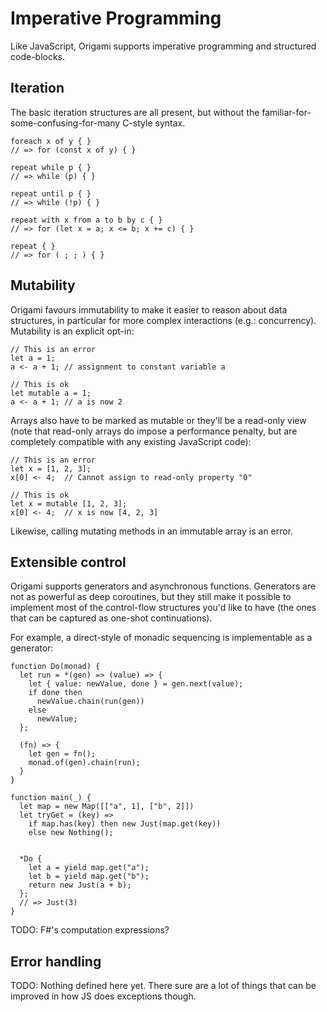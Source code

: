 # Imperative Programming

Like JavaScript, Origami supports imperative programming and structured code-blocks.

## Iteration

The basic iteration structures are all present, but without the familiar-for-some-confusing-for-many C-style syntax.

```
foreach x of y { }
// => for (const x of y) { }

repeat while p { }
// => while (p) { }

repeat until p { }
// => while (!p) { }

repeat with x from a to b by c { }
// => for (let x = a; x <= b; x += c) { }

repeat { }
// => for ( ; ; ) { }
```

## Mutability

Origami favours immutability to make it easier to reason about data structures, in particular for more complex interactions (e.g.: concurrency). Mutability is an explicit opt-in:

```
// This is an error
let a = 1;
a <- a + 1; // assignment to constant variable a

// This is ok
let mutable a = 1;
a <- a + 1; // a is now 2
```

Arrays also have to be marked as mutable or they'll be a read-only view (note that read-only arrays do impose a performance penalty, but are completely compatible with any existing JavaScript code):

```
// This is an error
let x = [1, 2, 3];
x[0] <- 4;  // Cannot assign to read-only property "0"

// This is ok
let x = mutable [1, 2, 3];
x[0] <- 4;  // x is now [4, 2, 3]
```

Likewise, calling mutating methods in an immutable array is an error.

## Extensible control

Origami supports generators and asynchronous functions. Generators are not as powerful as deep coroutines, but they still make it possible to implement most of the control-flow structures you'd like to have (the ones that can be captured as one-shot continuations).

For example, a direct-style of monadic sequencing is implementable as a generator:

```
function Do(monad) {
  let run = *(gen) => (value) => {
    let { value: newValue, done } = gen.next(value);
    if done then
      newValue.chain(run(gen))
    else
      newValue;
  };

  (fn) => {
    let gen = fn();
    monad.of(gen).chain(run);
  }
}

function main(_) {
  let map = new Map([["a", 1], ["b", 2]])
  let tryGet = (key) =>
    if map.has(key) then new Just(map.get(key))
    else new Nothing();


  *Do {
    let a = yield map.get("a");
    let b = yield map.get("b");
    return new Just(a + b);
  };
  // => Just(3)
}
```

TODO: F#'s computation expressions?

## Error handling

TODO: Nothing defined here yet. There sure are a lot of things that can be improved in how JS does exceptions though.
